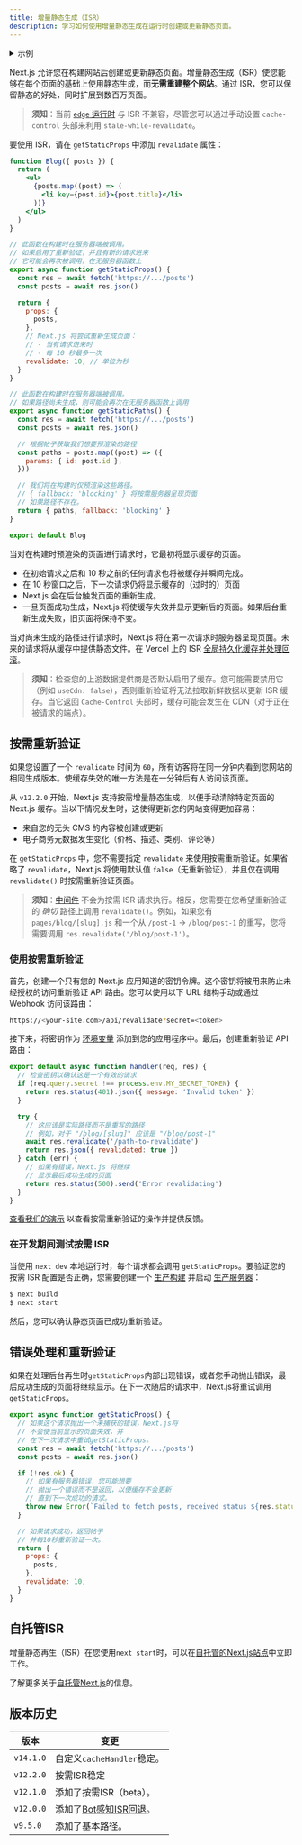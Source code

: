 ```yaml
---
title: 增量静态生成（ISR）
description: 学习如何使用增量静态生成在运行时创建或更新静态页面。
---
```


<details>
  <summary>示例</summary>

- [Next.js Commerce](https://nextjs.org/commerce)
- [GitHub Reactions Demo](https://reactions-demo.vercel.app/)
- [Static Tweet Demo](https://static-tweet.vercel.app/)

</details>

Next.js 允许您在构建网站后创建或更新静态页面。增量静态生成（ISR）使您能够在每个页面的基础上使用静态生成，而**无需重建整个网站**。通过 ISR，您可以保留静态的好处，同时扩展到数百万页面。

> **须知**：当前 [`edge` 运行时](/docs/pages/api-reference/edge) 与 ISR 不兼容，尽管您可以通过手动设置 `cache-control` 头部来利用 `stale-while-revalidate`。

要使用 ISR，请在 `getStaticProps` 中添加 `revalidate` 属性：

```jsx
function Blog({ posts }) {
  return (
    <ul>
      {posts.map((post) => (
        <li key={post.id}>{post.title}</li>
      ))}
    </ul>
  )
}

// 此函数在构建时在服务器端被调用。
// 如果启用了重新验证，并且有新的请求进来
// 它可能会再次被调用，在无服务器函数上
export async function getStaticProps() {
  const res = await fetch('https://.../posts')
  const posts = await res.json()

  return {
    props: {
      posts,
    },
    // Next.js 将尝试重新生成页面：
    // - 当有请求进来时
    // - 每 10 秒最多一次
    revalidate: 10, // 单位为秒
  }
}

// 此函数在构建时在服务器端被调用。
// 如果路径尚未生成，则可能会再次在无服务器函数上调用
export async function getStaticPaths() {
  const res = await fetch('https://.../posts')
  const posts = await res.json()

  // 根据帖子获取我们想要预渲染的路径
  const paths = posts.map((post) => ({
    params: { id: post.id },
  }))

  // 我们将在构建时仅预渲染这些路径。
  // { fallback: 'blocking' } 将按需服务器呈现页面
  // 如果路径不存在。
  return { paths, fallback: 'blocking' }
}

export default Blog
```

当对在构建时预渲染的页面进行请求时，它最初将显示缓存的页面。

- 在初始请求之后和 10 秒之前的任何请求也将被缓存并瞬间完成。
- 在 10 秒窗口之后，下一次请求仍将显示缓存的（过时的）页面
- Next.js 会在后台触发页面的重新生成。
- 一旦页面成功生成，Next.js 将使缓存失效并显示更新后的页面。如果后台重新生成失败，旧页面将保持不变。

当对尚未生成的路径进行请求时，Next.js 将在第一次请求时服务器呈现页面。未来的请求将从缓存中提供静态文件。在 Vercel 上的 ISR [全局持久化缓存并处理回滚](https://vercel.com/docs/concepts/next.js/incremental-static-regeneration?utm_source=next-site&utm_medium=docs&utm_campaign=next-website)。

> **须知**：检查您的上游数据提供商是否默认启用了缓存。您可能需要禁用它（例如 `useCdn: false`），否则重新验证将无法拉取新鲜数据以更新 ISR 缓存。当它返回 `Cache-Control` 头部时，缓存可能会发生在 CDN（对于正在被请求的端点）。
## 按需重新验证

如果您设置了一个 `revalidate` 时间为 `60`，所有访客将在同一分钟内看到您网站的相同生成版本。使缓存失效的唯一方法是在一分钟后有人访问该页面。

从 `v12.2.0` 开始，Next.js 支持按需增量静态生成，以便手动清除特定页面的 Next.js 缓存。当以下情况发生时，这使得更新您的网站变得更加容易：

- 来自您的无头 CMS 的内容被创建或更新
- 电子商务元数据发生变化（价格、描述、类别、评论等）

在 `getStaticProps` 中，您不需要指定 `revalidate` 来使用按需重新验证。如果省略了 `revalidate`，Next.js 将使用默认值 `false`（无重新验证），并且仅在调用 `revalidate()` 时按需重新验证页面。

> **须知**：[中间件](/docs/pages/building-your-application/routing/middleware) 不会为按需 ISR 请求执行。相反，您需要在您希望重新验证的 _确切_ 路径上调用 `revalidate()`。例如，如果您有 `pages/blog/[slug].js` 和一个从 `/post-1` -> `/blog/post-1` 的重写，您将需要调用 `res.revalidate('/blog/post-1')`。

### 使用按需重新验证

首先，创建一个只有您的 Next.js 应用知道的密钥令牌。这个密钥将被用来防止未经授权的访问重新验证 API 路由。您可以使用以下 URL 结构手动或通过 Webhook 访问该路由：

```bash filename="终端"
https://<your-site.com>/api/revalidate?secret=<token>
```

接下来，将密钥作为 [环境变量](/docs/pages/building-your-application/configuring/environment-variables) 添加到您的应用程序中。最后，创建重新验证 API 路由：

```js filename="pages/api/revalidate.js"
export default async function handler(req, res) {
  // 检查密钥以确认这是一个有效的请求
  if (req.query.secret !== process.env.MY_SECRET_TOKEN) {
    return res.status(401).json({ message: 'Invalid token' })
  }

  try {
    // 这应该是实际路径而不是重写的路径
    // 例如，对于 "/blog/[slug]" 应该是 "/blog/post-1"
    await res.revalidate('/path-to-revalidate')
    return res.json({ revalidated: true })
  } catch (err) {
    // 如果有错误，Next.js 将继续
    // 显示最后成功生成的页面
    return res.status(500).send('Error revalidating')
  }
}
```

[查看我们的演示](https://on-demand-isr.vercel.app) 以查看按需重新验证的操作并提供反馈。

### 在开发期间测试按需 ISR

当使用 `next dev` 本地运行时，每个请求都会调用 `getStaticProps`。要验证您的按需 ISR 配置是否正确，您需要创建一个 [生产构建](/docs/pages/api-reference/next-cli#build) 并启动 [生产服务器](/docs/pages/api-reference/next-cli#production)：

```bash filename="终端"
$ next build
$ next start
```

然后，您可以确认静态页面已成功重新验证。
## 错误处理和重新验证

如果在处理后台再生时`getStaticProps`内部出现错误，或者您手动抛出错误，最后成功生成的页面将继续显示。在下一次随后的请求中，Next.js将重试调用`getStaticProps`。

```jsx
export async function getStaticProps() {
  // 如果这个请求抛出一个未捕获的错误，Next.js将
  // 不会使当前显示的页面失效，并
  // 在下一次请求中重试getStaticProps。
  const res = await fetch('https://.../posts')
  const posts = await res.json()

  if (!res.ok) {
    // 如果有服务器错误，您可能想要
    // 抛出一个错误而不是返回，以便缓存不会更新
    // 直到下一次成功的请求。
    throw new Error(`Failed to fetch posts, received status ${res.status}`)
  }

  // 如果请求成功，返回帖子
  // 并每10秒重新验证一次。
  return {
    props: {
      posts,
    },
    revalidate: 10,
  }
}
```

## 自托管ISR

增量静态再生（ISR）在您使用`next start`时，可以在[自托管的Next.js站点](/docs/pages/building-your-application/deploying#self-hosting)中立即工作。

了解更多关于[自托管Next.js](/docs/pages/building-your-application/deploying#self-hosting)的信息。

## 版本历史

| 版本   | 变更                                                                                 |
| --------- | --------------------------------------------------------------------------------------- |
| `v14.1.0` | 自定义`cacheHandler`稳定。                                                        |
| `v12.2.0` | 按需ISR稳定                                                                 |
| `v12.1.0` | 添加了按需ISR（beta）。                                                             |
| `v12.0.0` | 添加了[Bot感知ISR回退](https://nextjs.org/blog/next-12#bot-aware-isr-fallback)。 |
| `v9.5.0`  | 添加了基本路径。                                                                        |